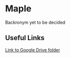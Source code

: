 # Maple

Backronym yet to be decided


## Useful Links
[Link to Google Drive folder](https://drive.google.com/open?id=0ByEmBYRmQ49pYlRPVG51NzZoOHc)